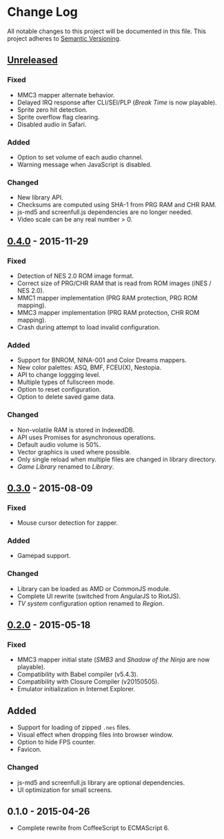 # Change Log
All notable changes to this project will be documented in this file.
This project adheres to [Semantic Versioning](http://semver.org/).

## [Unreleased][unreleased]
### Fixed
- MMC3 mapper alternate behavior.
- Delayed IRQ response after CLI/SEI/PLP (*Break Time* is now playable).
- Sprite zero hit detection.
- Sprite overflow flag clearing.
- Disabled audio in Safari.

### Added
- Option to set volume of each audio channel.
- Warning message when JavaScript is disabled.

### Changed
- New library API.
- Checksums are computed using SHA-1 from PRG RAM and CHR RAM.
- js-md5 and screenfull.js dependencies are no longer needed.
- Video scale can be any real number > 0.

## [0.4.0] - 2015-11-29
### Fixed
- Detection of NES 2.0 ROM image format.
- Correct size of PRG/CHR RAM that is read from ROM images (iNES / NES 2.0).
- MMC1 mapper implementation (PRG RAM protection, PRG ROM mapping).
- MMC3 mapper implementation (PRG RAM protection, CHR ROM mapping).
- Crash during attempt to load invalid configuration.

### Added
- Support for BNROM, NINA-001 and Color Dreams mappers.
- New color palettes: ASQ, BMF, FCEU(X), Nestopia.
- API to change loggging level.
- Multiple types of fullscreen mode.
- Option to reset configuration.
- Option to delete saved game data.

### Changed
- Non-volatile RAM is stored in IndexedDB.
- API uses Promises for asynchronous operations.
- Default audio volume is 50%.
- Vector graphics is used where possible.
- Only single reload when multiple files are changed in library directory.
- *Game Library* renamed to *Library*.

## [0.3.0] - 2015-08-09
### Fixed
- Mouse cursor detection for zapper.

### Added
- Gamepad support.

### Changed
- Library can be loaded as AMD or CommonJS module.
- Complete UI rewrite (switched from AngularJS to RiotJS).
- *TV system* configuration option renamed to *Region*.

## [0.2.0] - 2015-05-18
### Fixed
- MMC3 mapper initial state (*SMB3* and *Shadow of the Ninja* are now playable).
- Compatibility with Babel compiler (v5.4.3).
- Compatibility with Closure Compiler (v20150505).
- Emulator initialization in Internet Explorer.

## Added
- Support for loading of zipped `.nes` files.
- Visual effect when dropping files into browser window.
- Option to hide FPS counter.
- Favicon.

### Changed
- js-md5 and screenfull.js library are optional dependencies.
- UI optimization for small screens.

## 0.1.0 - 2015-04-26
- Complete rewrite from CoffeeScript to ECMAScript 6.

[unreleased]: https://github.com/jpikl/cfxnes/compare/v0.4.0...HEAD
[0.4.0]: https://github.com/jpikl/cfxnes/compare/v0.3.0...v0.4.0
[0.3.0]: https://github.com/jpikl/cfxnes/compare/v0.2.0...v0.3.0
[0.2.0]: https://github.com/jpikl/cfxnes/compare/v0.1.0...v0.2.0
